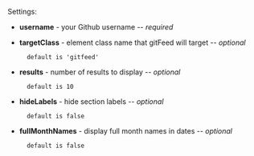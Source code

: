 Settings:

* **username** - your Github username -- *required* 


* **targetClass** - element class name that gitFeed will target -- *optional*
    
		default is 'gitfeed'


* **results** - number of results to display -- *optional*
    
		default is 10


* **hideLabels** - hide section labels -- *optional*
    
		default is false


* **fullMonthNames** - display full month names in dates --  *optional*
        
		default is false